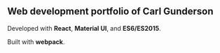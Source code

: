 ## Web development portfolio of Carl Gunderson

Developed with **React**, **Material UI**, and **ES6/ES2015**.

Built with **webpack**.
